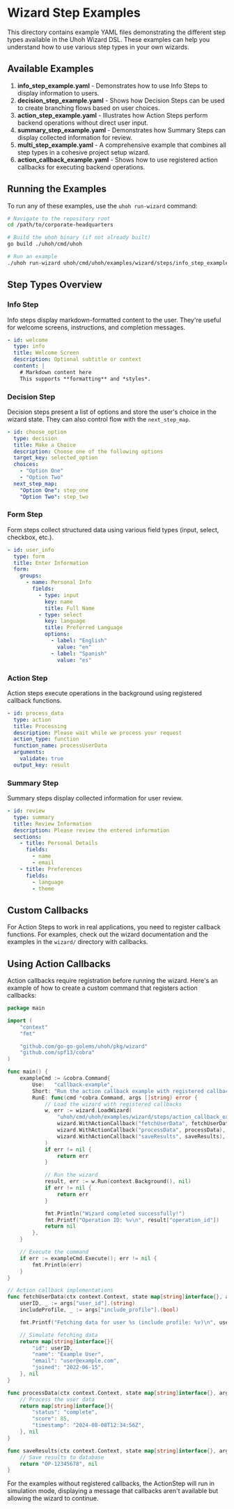 # Wizard Step Examples

This directory contains example YAML files demonstrating the different step types available in the Uhoh Wizard DSL. These examples can help you understand how to use various step types in your own wizards.

## Available Examples

1. **info_step_example.yaml** - Demonstrates how to use Info Steps to display information to users.
2. **decision_step_example.yaml** - Shows how Decision Steps can be used to create branching flows based on user choices.
3. **action_step_example.yaml** - Illustrates how Action Steps perform backend operations without direct user input.
4. **summary_step_example.yaml** - Demonstrates how Summary Steps can display collected information for review.
5. **multi_step_example.yaml** - A comprehensive example that combines all step types in a cohesive project setup wizard.
6. **action_callback_example.yaml** - Shows how to use registered action callbacks for executing backend operations.

## Running the Examples

To run any of these examples, use the `uhoh run-wizard` command:

```bash
# Navigate to the repository root
cd /path/to/corporate-headquarters

# Build the uhoh binary (if not already built)
go build ./uhoh/cmd/uhoh

# Run an example
./uhoh run-wizard uhoh/cmd/uhoh/examples/wizard/steps/info_step_example.yaml
```

## Step Types Overview

### Info Step

Info steps display markdown-formatted content to the user. They're useful for welcome screens, instructions, and completion messages.

```yaml
- id: welcome
  type: info
  title: Welcome Screen
  description: Optional subtitle or context
  content: |
    # Markdown content here
    This supports **formatting** and *styles*.
```

### Decision Step

Decision steps present a list of options and store the user's choice in the wizard state. They can also control flow with the `next_step_map`.

```yaml
- id: choose_option
  type: decision
  title: Make a Choice
  description: Choose one of the following options
  target_key: selected_option
  choices:
    - "Option One"
    - "Option Two"
  next_step_map:
    "Option One": step_one
    "Option Two": step_two
```

### Form Step

Form steps collect structured data using various field types (input, select, checkbox, etc.).

```yaml
- id: user_info
  type: form
  title: Enter Information
  form:
    groups:
      - name: Personal Info
        fields:
          - type: input
            key: name
            title: Full Name
          - type: select
            key: language
            title: Preferred Language
            options:
              - label: "English"
                value: "en"
              - label: "Spanish"
                value: "es"
```

### Action Step

Action steps execute operations in the background using registered callback functions.

```yaml
- id: process_data
  type: action
  title: Processing
  description: Please wait while we process your request
  action_type: function
  function_name: processUserData
  arguments:
    validate: true
  output_key: result
```

### Summary Step

Summary steps display collected information for user review.

```yaml
- id: review
  type: summary
  title: Review Information
  description: Please review the entered information
  sections:
    - title: Personal Details
      fields:
        - name
        - email
    - title: Preferences
      fields:
        - language
        - theme
```

## Custom Callbacks

For Action Steps to work in real applications, you need to register callback functions. For examples, check out the wizard documentation and the examples in the `wizard/` directory with callbacks.

## Using Action Callbacks

Action callbacks require registration before running the wizard. Here's an example of how to create a custom command that registers action callbacks:

```go
package main

import (
	"context"
	"fmt"

	"github.com/go-go-golems/uhoh/pkg/wizard"
	"github.com/spf13/cobra"
)

func main() {
	exampleCmd := &cobra.Command{
		Use:   "callback-example",
		Short: "Run the action callback example with registered callbacks",
		RunE: func(cmd *cobra.Command, args []string) error {
			// Load the wizard with registered callbacks
			w, err := wizard.LoadWizard(
				"uhoh/cmd/uhoh/examples/wizard/steps/action_callback_example.yaml",
				wizard.WithActionCallback("fetchUserData", fetchUserData),
				wizard.WithActionCallback("processData", processData),
				wizard.WithActionCallback("saveResults", saveResults),
			)
			if err != nil {
				return err
			}

			// Run the wizard
			result, err := w.Run(context.Background(), nil)
			if err != nil {
				return err
			}

			fmt.Println("Wizard completed successfully!")
			fmt.Printf("Operation ID: %v\n", result["operation_id"])
			return nil
		},
	}

	// Execute the command
	if err := exampleCmd.Execute(); err != nil {
		fmt.Println(err)
	}
}

// Action callback implementations
func fetchUserData(ctx context.Context, state map[string]interface{}, args map[string]interface{}) (interface{}, error) {
	userID, _ := args["user_id"].(string)
	includeProfile, _ := args["include_profile"].(bool)

	fmt.Printf("Fetching data for user %s (include profile: %v)\n", userID, includeProfile)

	// Simulate fetching data
	return map[string]interface{}{
		"id": userID,
		"name": "Example User",
		"email": "user@example.com",
		"joined": "2022-06-15",
	}, nil
}

func processData(ctx context.Context, state map[string]interface{}, args map[string]interface{}) (interface{}, error) {
	// Process the user data
	return map[string]interface{}{
		"status": "complete",
		"score": 85,
		"timestamp": "2024-08-08T12:34:56Z",
	}, nil
}

func saveResults(ctx context.Context, state map[string]interface{}, args map[string]interface{}) (interface{}, error) {
	// Save results to database
	return "OP-12345678", nil
}
```

For the examples without registered callbacks, the ActionStep will run in simulation mode, displaying a message that callbacks aren't available but allowing the wizard to continue.
